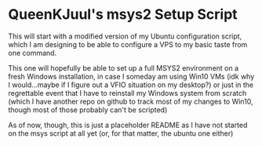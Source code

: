 # QueenKJuul's msys2 Setup Script

This will start with a modified version of my Ubuntu configuration script, which I am designing to be able to configure a VPS to my basic taste from one command. 

This one will hopefully be able to set up a full MSYS2 environment on a fresh Windows installation, in case I someday am using Win10 VMs (idk why I would...maybe if I figure out a VFIO situation on my desktop?) or just in the regrettable event that I have to reinstall my Windows system from scratch (which I have another repo on github to track most of my changes to Win10, though most of those probably can't be scripted)

As of now, though, this is just a placeholder README as I have not started on the msys script at all yet (or, for that matter, the ubuntu one either)